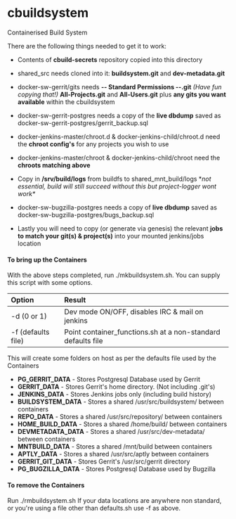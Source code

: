 # cbuildsystem
Containerised Build System

There are the following things needed to get it to work:
    
* Contents of **cbuild-secrets** repository copied into this directory

* shared_src needs cloned into it: **buildsystem.git** and **dev-metadata.git**

* docker-sw-gerrit/gits needs **-- Standard Permissions --.git** *(Have fun copying that!)* **All-Projects.git** and **All-Users.git** plus **any gits you want available** within the cbuildsystem

* docker-sw-gerrit-postgres needs a copy of the **live dbdump** saved as docker-sw-gerrit-postgres/gerrit_backup.sql

* docker-jenkins-master/chroot.d & docker-jenkins-child/chroot.d need the **chroot config's** for any projects you wish to use

* docker-jenkins-master/chroot & docker-jenkins-child/chroot need the **chroots matching above**

* Copy in **/srv/build/logs** from buildfs to shared_mnt_build/logs \**not essential, build will still succeed without this but project-logger wont work\**

* docker-sw-bugzilla-postgres needs a copy of **live dbdump** saved as
docker-sw-bugzilla-postgres/bugs_backup.sql

* Lastly you will need to copy (or generate via genesis) the relevant **jobs to match your git(s) & project(s)** into your mounted jenkins/jobs location

#### To bring up the Containers 
With the above steps completed, run ./mkbuildsystem.sh.
You can supply this script with some options.

| Option | Result |
| :------ | :------ |
| -d (0 or 1) | Dev mode ON/OFF, disables IRC & mail on jenkins |
| -f (defaults file) | Point container_functions.sh at a non-standard defaults file |

This will create some folders on host as per the defaults file used by the Containers

* **PG_GERRIT_DATA** - Stores Postgresql Database used by Gerrit
* **GERRIT_DATA** - Stores Gerrit's home directory. (Not including .git's)
* **JENKINS_DATA** - Stores Jenkins jobs only (including build history)
* **BUILDSYSTEM_DATA** - Stores a shared /usr/src/buildsystem/ between containers
* **REPO_DATA** - Stores a shared /usr/src/repository/ between containers
* **HOME_BUILD_DATA** - Stores a shared /home/build/ between containers
* **DEVMETADATA_DATA** - Stores a shared /usr/src/dev-metadata/ between containers
* **MNTBUILD_DATA** - Stores a shared /mnt/build between containers
* **APTLY_DATA** - Stores a shared /usr/src/aptly between containers
* **GERRIT_GIT_DATA** - Stores Gerrit's /usr/src/gerrit directory
* **PG_BUGZILLA_DATA** - Stores Postgresql Database used by Bugzilla

#### To remove the Containers
Run ./rmbuildsystem.sh
If your data locations are anywhere non standard, or you're using a file other than defaults.sh use -f <file to use> as above.
